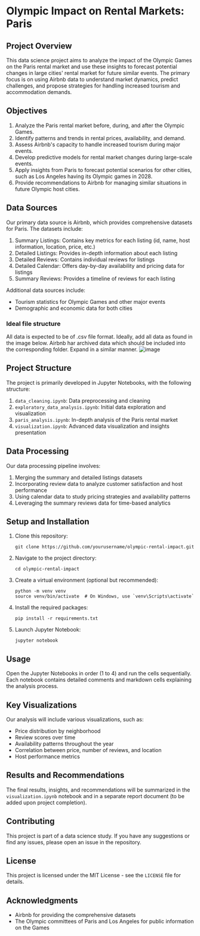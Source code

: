 # Olympic Impact on Rental Markets: Paris

## Project Overview

This data science project aims to analyze the impact of the Olympic Games on the Paris rental market and use these insights to forecast potential changes in large cities' rental market for future similar events. The primary focus is on using Airbnb data to understand market dynamics, predict challenges, and propose strategies for handling increased tourism and accommodation demands.

## Objectives

1. Analyze the Paris rental market before, during, and after the Olympic Games.
2. Identify patterns and trends in rental prices, availability, and demand.
3. Assess Airbnb's capacity to handle increased tourism during major events.
4. Develop predictive models for rental market changes during large-scale events.
5. Apply insights from Paris to forecast potential scenarios for other cities, such as Los Angeles having its Olympic games in 2028.
6. Provide recommendations to Airbnb for managing similar situations in future Olympic host cities.

## Data Sources

Our primary data source is Airbnb, which provides comprehensive datasets for Paris. The datasets include:

1. Summary Listings: Contains key metrics for each listing (id, name, host information, location, price, etc.)
2. Detailed Listings: Provides in-depth information about each listing
3. Detailed Reviews: Contains individual reviews for listings
4. Detailed Calendar: Offers day-by-day availability and pricing data for listings
5. Summary Reviews: Provides a timeline of reviews for each listing

Additional data sources include:
- Tourism statistics for Olympic Games and other major events
- Demographic and economic data for both cities

### Ideal file structure
All data is expected to be of .csv file format. Ideally, add all data as found in the image below. Airbnb har archived data which should be included into the corresponding folder. Expand in a similar manner.
![image](https://github.com/user-attachments/assets/065c6bb0-7960-4011-9377-ac55ef78a5d6)

## Project Structure

The project is primarily developed in Jupyter Notebooks, with the following structure:

1. `data_cleaning.ipynb`: Data preprocessing and cleaning
2. `exploratory_data_analysis.ipynb`: Initial data exploration and visualization
3. `paris_analysis.ipynb`: In-depth analysis of the Paris rental market
4. `visualization.ipynb`: Advanced data visualization and insights presentation

## Data Processing

Our data processing pipeline involves:

1. Merging the summary and detailed listings datasets
2. Incorporating review data to analyze customer satisfaction and host performance
3. Using calendar data to study pricing strategies and availability patterns
4. Leveraging the summary reviews data for time-based analytics

## Setup and Installation

1. Clone this repository:
   ```
   git clone https://github.com/yourusername/olympic-rental-impact.git
   ```

2. Navigate to the project directory:
   ```
   cd olympic-rental-impact
   ```

3. Create a virtual environment (optional but recommended):
   ```
   python -m venv venv
   source venv/bin/activate  # On Windows, use `venv\Scripts\activate`
   ```

4. Install the required packages:
   ```
   pip install -r requirements.txt
   ```

5. Launch Jupyter Notebook:
   ```
   jupyter notebook
   ```

## Usage

Open the Jupyter Notebooks in order (1 to 4) and run the cells sequentially. Each notebook contains detailed comments and markdown cells explaining the analysis process.

## Key Visualizations

Our analysis will include various visualizations, such as:
- Price distribution by neighborhood
- Review scores over time
- Availability patterns throughout the year
- Correlation between price, number of reviews, and location
- Host performance metrics

## Results and Recommendations

The final results, insights, and recommendations will be summarized in the `visualization.ipynb` notebook and in a separate report document (to be added upon project completion).

## Contributing

This project is part of a data science study. If you have any suggestions or find any issues, please open an issue in the repository.

## License

This project is licensed under the MIT License - see the `LICENSE` file for details.

## Acknowledgments

- Airbnb for providing the comprehensive datasets
- The Olympic committees of Paris and Los Angeles for public information on the Games

